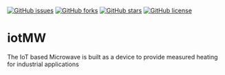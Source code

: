 [![GitHub issues](https://img.shields.io/github/issues/harshvs99/robotARM)](https://github.com/harshvs99/iotMW/issues)
[![GitHub forks](https://img.shields.io/github/forks/harshvs99/robotARM)](https://github.com/harshvs99/iotMW/network)
[![GitHub stars](https://img.shields.io/github/stars/harshvs99/robotARM)](https://github.com/harshvs99/iotMW/stargazers)
[![GitHub license](https://img.shields.io/github/license/harshvs99/robotARM)](https://github.com/harshvs99/iotMW/blob/master/LICENSE)

# iotMW
The IoT based Microwave is built as a device to provide measured heating for industrial applications

